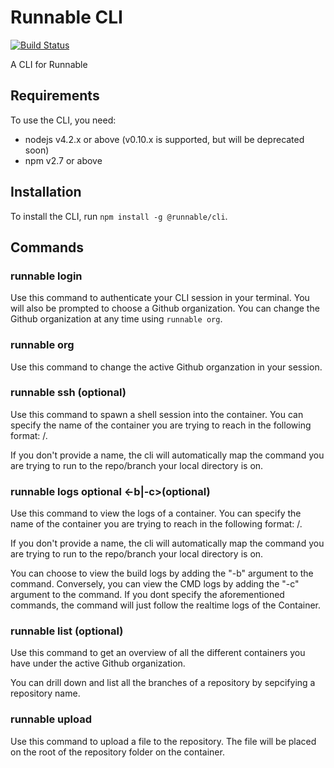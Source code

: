 # Runnable CLI

[![Build Status](https://travis-ci.org/Runnable/cli.svg?branch=master)](https://travis-ci.org/Runnable/cli)

A CLI for Runnable

## Requirements

To use the CLI, you need:

* nodejs v4.2.x or above (v0.10.x is supported, but will be deprecated soon)
* npm v2.7 or above

## Installation

To install the CLI, run `npm install -g @runnable/cli`.

## Commands

### runnable login

Use this command to authenticate your CLI session in your terminal. You will also be prompted to choose a Github organization. You can change the Github organization at any time using `runnable org`.

### runnable org

Use this command to change the active Github organzation in your session.

### runnable ssh <name>(optional)

Use this command to spawn a shell session into the container. You can specify the name of the container you are trying to reach in the following format: <reponame>/<branchname>.

If you don't provide a name, the cli will automatically map the command you are trying to run to the repo/branch your local directory is on.

### runnable logs <name>optional <-b|-c>(optional)

Use this command to view the logs of a container. You can specify the name of the container you are trying to reach in the following format: <reponame>/<branchname>. 

If you don't provide a name, the cli will automatically map the command you are trying to run to the repo/branch your local directory is on.

You can choose to view the build logs by adding the "-b" argument to the command. Conversely, you can view the CMD logs by adding the "-c" argument to the command. If you dont specify the aforementioned commands, the command will just follow the realtime logs of the Container.

### runnable list <repo>(optional)

Use this command to get an overview of all the different containers you have under the active Github organization.

You can drill down and list all the branches of a repository by sepcifying a repository name.

### runnable upload <file>

Use this command to upload a file to the repository. The file will be placed on the root of the repository folder on the container. 
